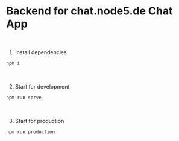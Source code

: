 # Backend for chat.node5.de Chat App

<br>

1. Install dependencies

```js
npm i
```

<br>

2. Start for development

```js
npm run serve
```

<br>

3. Start for production

```js
npm run production
```
